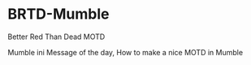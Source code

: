 # BRTD-Mumble
Better Red Than Dead MOTD

Mumble ini Message of the day,  How to make a nice MOTD in Mumble
